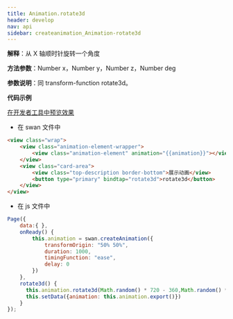 ```yaml
---
title: Animation.rotate3d
header: develop
nav: api
sidebar: createanimation_Animation-rotate3d
---
```

 
**解释**：从 X 轴顺时针旋转一个角度

**方法参数**：Number x，Number y，Number z，Number deg

**参数说明**：同 transform-function rotate3d。

**代码示例**

<a href="swanide://fragment/967fb90e26393d8299ea78a8331458af1574215196061" title="在开发者工具中预览效果" target="_self">在开发者工具中预览效果</a>

* 在 swan 文件中

```html
<view class="wrap">
    <view class="animation-element-wrapper">
        <view class="animation-element" animation="{{animation}}"></view>
    </view>
    <view class="card-area">
        <view class="top-description border-bottom">展示动画</view>
        <button type="primary" bindtap="rotate3d">rotate3d</button>
    </view>
</view>
```
* 在 js 文件中

```js
Page({
    data:{ },
    onReady() {
        this.animation = swan.createAnimation({
            transformOrigin: "50% 50%",
            duration: 1000,
            timingFunction: "ease",
            delay: 0
        })
    },
    rotate3d() {
      this.animation.rotate3d(Math.random() * 720 - 360,Math.random() * 720 - 360,Math.random() * 720 - 360,Math.random() * 720 - 360).step()
      this.setData({animation: this.animation.export()})
    }
});
```



